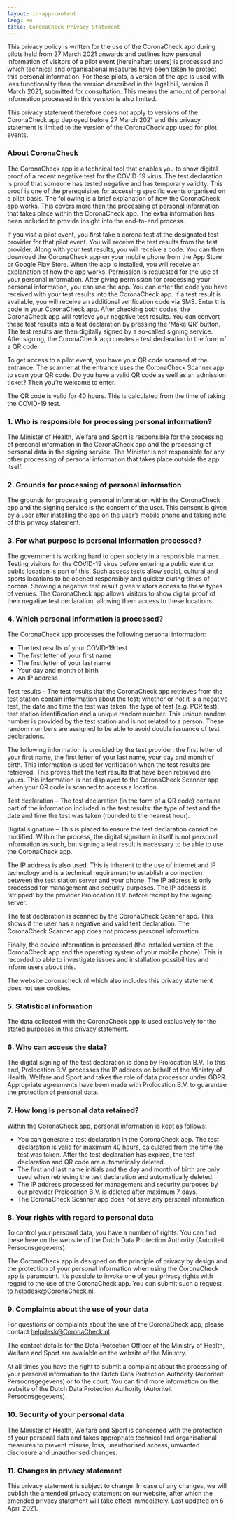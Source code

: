 ```yaml
---
layout: in-app-content
lang: en
title: CoronaCheck Privacy Statement
---
```

This privacy policy is written for the use of the CoronaCheck app during pilots held from 27 March 2021 onwards and outlines how personal information of visitors of a pilot event (hereinafter: users) is processed and which technical and organisational measures have been taken to protect this personal information. For these pilots, a version of the app is used with less functionality than the version described in the legal bill, version 8 March 2021, submitted for consultation. This means the amount of personal information processed in this version is also limited.

This privacy statement therefore does not apply to versions of the CoronaCheck app deployed before 27 March 2021 and this privacy statement is limited to the version of the CoronaCheck app used for pilot events.

### About CoronaCheck

The CoronaCheck app is a technical tool that enables you to show digital proof of a recent negative test for the COVID-19 virus. The test declaration is proof that someone has tested negative and has temporary validity. This proof is one of the prerequisites for accessing specific events organised on a pilot basis. The following is a brief explanation of how the CoronaCheck app works. This covers more than the processing of personal information that takes place within the CoronaCheck app. The extra information has been included to provide insight into the end-to-end process.  

If you visit a pilot event, you first take a corona test at the designated test provider for that pilot event. You will receive the test results from the test provider. Along with your test results, you will receive a code. You can then download the CoronaCheck app on your mobile phone from the App Store or Google Play Store. When the app is installed, you will receive an explanation of how the app works. Permission is requested for the use of your personal information. After giving permission for processing your personal information, you can use the app. You can enter the code you have received with your test results into the CoronaCheck app. If a test result is available, you will receive an additional verification code via SMS. Enter this code in your CoronaCheck app. After checking both codes, the CoronaCheck app will retrieve your negative test results. You can convert these test results into a test declaration by pressing the ‘Make QR’ button. The test results are then digitally signed by a so-called signing service. After signing, the CoronaCheck app creates a test declaration in the form of a QR code. 

To get access to a pilot event, you have your QR code scanned at the entrance. The scanner at the entrance uses the CoronaCheck Scanner app to scan your QR code. Do you have a valid QR code as well as an admission ticket? Then you’re welcome to enter.

The QR code is valid for 40 hours. This is calculated from the time of taking the COVID-19 test.



### 1. Who is responsible for processing personal information?

The Minister of Health, Welfare and Sport is responsible for the processing of personal information in the CoronaCheck app and the processing of personal data in the signing service. The Minister is not responsible for any other processing of personal information that takes place outside the app itself.

### 2. Grounds for processing of personal information

The grounds for processing personal information within the CoronaCheck app and the signing service is the consent of the user. This consent is given by a user after installing the app on the user’s mobile phone and taking note of this privacy statement.  

### 3. For what purpose is personal information processed?

The government is working hard to open society in a responsible manner. Testing visitors for the COVID-19 virus before entering a public event or public location is part of this. Such access tests allow social, cultural and sports locations to be opened responsibly and quicker during times of corona. Showing a negative test result gives visitors access to these types of venues. The CoronaCheck app allows visitors to show digital proof of their negative test declaration, allowing them access to these locations.

### 4. Which personal information is processed?

The CoronaCheck app processes the following personal information:

- The test results of your COVID-19 test
- The first letter of your first name
- The first letter of your last name
- Your day and month of birth
- An IP address

Test results – The test results that the CoronaCheck app retrieves from the test station contain information about the test: whether or not it is a negative test, the date and time the test was taken, the type of test (e.g. PCR test), test station identification and a unique random number. This unique random number is provided by the test station and is not related to a person. These random numbers are assigned to be able to avoid double issuance of test declarations. 

The following information is provided by the test provider: the first letter of your first name, the first letter of your last name, your day and month of birth. This information is used for verification when the test results are retrieved. This proves that the test results that have been retrieved are yours. This information is not displayed to the CoronaCheck Scanner app when your QR code is scanned to access a location. 

Test declaration – The test declaration (in the form of a QR code) contains part of the information included in the test results: the type of test and the date and time the test was taken (rounded to the nearest hour).

Digital signature – This is placed to ensure the test declaration cannot be modified. Within the process, the digital signature in itself is not personal information as such, but signing a test result is necessary to be able to use the CoronaCheck app.

The IP address is also used. This is inherent to the use of internet and IP technology and is a technical requirement to establish a connection between the test station server and your phone. The IP address is only processed for management and security purposes. The IP address is ‘stripped’ by the provider Prolocation B.V. before receipt by the signing server.

The test declaration is scanned by the CoronaCheck Scanner app. This shows if the user has a negative and valid test declaration. The CoronaCheck Scanner app does not process personal information.

Finally, the device information is processed (the installed version of the CoronaCheck app and the operating system of your mobile phone). This is recorded to able to investigate issues and installation possibilities and inform users about this.

The website coronacheck.nl which also includes this privacy statement does not use cookies.

### 5. Statistical information

The data collected with the CoronaCheck app is used exclusively for the stated purposes in this privacy statement. 

### 6. Who can access the data?

The digital signing of the test declaration is done by Prolocation B.V. To this end, Prolocation B.V. processes the IP address on behalf of the Ministry of Health, Welfare and Sport and takes the role of data processor under GDPR. Appropriate agreements have been made with Prolocation B.V. to guarantee the protection of personal data. 

### 7. How long is personal data retained?

Within the CoronaCheck app, personal information is kept as follows:

- You can generate a test declaration in the CoronaCheck app. The test declaration is valid for maximum 40 hours, calculated from the time the test was taken. After the test declaration has expired, the test declaration and QR code are automatically deleted.
- The first and last name initials and the day and month of birth are only used when retrieving the test declaration and automatically deleted.
- The IP address processed for management and security purposes by our provider Prolocation B.V. is deleted after maximum 7 days. 
- The CoronaCheck Scanner app does not save any personal information. 



### 8. Your rights with regard to personal data

To control your personal data, you have a number of rights. You can find these here on the website of the Dutch Data Protection Authority (Autoriteit Persoonsgegevens).

The CoronaCheck app is designed on the principle of privacy by design and the protection of your personal information when using the CoronaCheck app is paramount. It’s possible to invoke one of your privacy rights with regard to the use of the CoronaCheck app. You can submit such a request to [helpdesk@CoronaCheck.nl](mailto:helpdesk@CoronaCheck.nl).

### 9. Complaints about the use of your data

For questions or complaints about the use of the CoronaCheck app, please contact [helpdesk@CoronaCheck.nl](mailto:helpdesk@coronacheck.nl).

The contact details for the Data Protection Officer of the Ministry of Health, Welfare and Sport are available on the website of the Ministry.

At all times you have the right to submit a complaint about the processing of your personal information to the Dutch Data Protection Authority (Autoriteit Persoonsgegevens) or to the court. You can find more information on the website of the Dutch Data Protection Authority (Autoriteit Persoonsgegevens).

### 10. Security of your personal data

The Minister of Health, Welfare and Sport is concerned with the protection of your personal data and takes appropriate technical and organisational measures to prevent misuse, loss, unauthorised access, unwanted disclosure and unauthorised changes. 

### 11. Changes in privacy statement

This privacy statement is subject to change. In case of any changes, we will publish the amended privacy statement on our website, after which the amended privacy statement will take effect immediately. Last updated on 6 April 2021.
